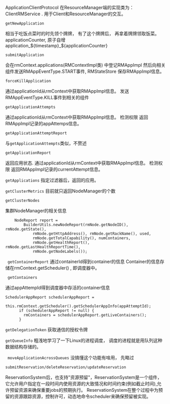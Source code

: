 ApplicationClientProtocol 在ResourceManager端的实现类为： ClientRMService . 
用于Client和ResourceManager的交互。

`getNewApplication`

  相当于吃饭点菜时的时先领个牌牌， 有了这个牌牌后， 再拿着牌牌领取饭菜。
  applicationCounter, 原子自增
  application_${timestamp}_${applicationCounter}

`submitApplication`

   会在rmContext.applications(RMContextImpl类) 中登记RMAppImpl
   然后向相关组件发送RMAppEventType.START事件, RMStateStore 保存RMAppImpl信息。

`forceKillApplication`

   通过applicationId从rmContext中获取RMAppImpl信息。
   发送RMAppEventType.KILL事件到相关的组件

`getApplicationAttempts`

   通过applicationId从rmContext中获取RMAppImpl信息。
   检测权限
   返回RMAppImpl记录的appAttemps信息。

`getApplicationAttemptReport`
   
   与`getApplicationAttempts`类似，不赘述

`getApplicationReport`
   
   返回应用状态.
      通过applicationId从rmContext中获取RMAppImpl信息。
      检测权限
      返回RMAppImpl记录的currentAttempt信息。

`getApplications`
   指定过滤器后，返回的应用。
   
`getClusterMetrics`
   目前就只返回NodeManager的个数
   
`getClusterNodes`
  
   集群NodeManager的相关信息
   ```
       NodeReport report =
           BuilderUtils.newNodeReport(rmNode.getNodeID(), rmNode.getState(),
               rmNode.getHttpAddress(), rmNode.getRackName(), used,
               rmNode.getTotalCapability(), numContainers,
               rmNode.getHealthReport(), rmNode.getLastHealthReportTime(),
               rmNode.getNodeLabels());
   ```

` getContainerReport`
   通过containerId得到container的信息
   Container的信息存储在rmContext.getScheduler() , 即调度器中。
   
   
` getContainers`

   通过appAttempId得到调度器中存活的container信息
   ```
   SchedulerAppReport schedulerAppReport =
             this.rmContext.getScheduler().getSchedulerAppInfo(appAttemptId);
         if (schedulerAppReport != null) {
           rmContainers = schedulerAppReport.getLiveContainers();
         }
   ```
   
`getDelegationToken`
   获取通信的授权令牌

`getQueueInfo`
  粗浅地学习了一下Linux的进程调度， 调度的进程就是用队列这种数据结构存储的。
  
` moveApplicationAcrossQueues`
  没搞懂这个功能有啥用， 先略过

`submitReservation/deleteReservation/updateReservation`

ReservationSystem后，也支持"资源预留"，ReservationSystem是一个组件，
它允许用户指定在一段时间内使用资源的大致情况和时间约束(例如截止时间),允许预留资源来确保重要jobs的预期执行。
ReservationSystem在整个过程中为预留的资源跟踪资源，控制许可，动态地命令scheduler来确保预留被实现。